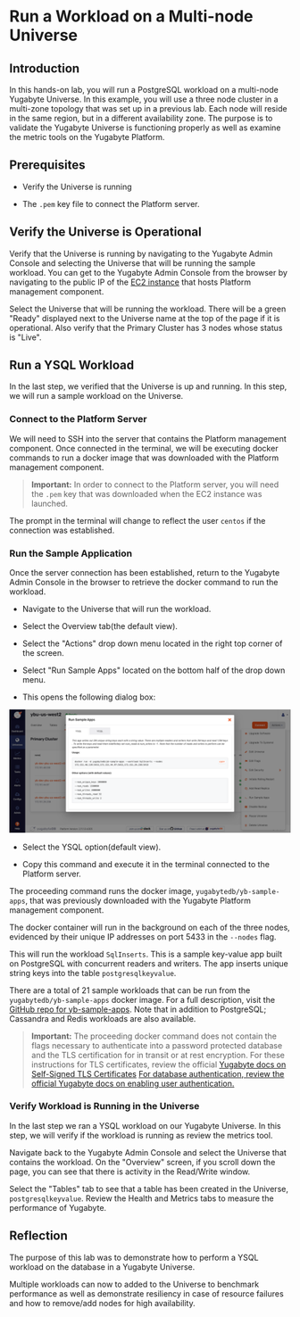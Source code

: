 # Run a Workload on a Multi-node Universe

## Introduction

In this hands-on lab, you will run a PostgreSQL workload on a multi-node Yugabyte Universe. In this example, you will use a three node cluster in a multi-zone topology that was set up in a previous lab. Each node will reside in the same region, but in a different availability zone. The purpose is to validate the Yugabyte Universe is functioning properly as well as examine the metric tools on the Yugabyte Platform.

## Prerequisites

* Verify the Universe is running

* The `.pem` key file to connect the Platform server.

## Verify the Universe is Operational

Verify that the Universe is running by navigating to the Yugabyte Admin Console and selecting the Universe that will be running the sample workload. You can get to the Yugabyte Admin Console from the browser by navigating to the public IP of the [EC2 instance](https://us-west-2.console.aws.amazon.com/ec2/v2/home?region=us-west-2#Instances:instanceState=running) that hosts Platform management component.

Select the Universe that will be running the workload. There will be a green "Ready" displayed next to the Universe name at the top of the page if it is operational. Also verify that the Primary Cluster has 3 nodes whose status is "Live".

## Run a YSQL Workload

In the last step, we verified that the Universe is up and running. In this step, we will run a sample workload on the Universe.

### Connect to the Platform Server

We will need to SSH into the server that contains the Platform management component. Once connected in the terminal, we will be executing docker commands to run a docker image that was downloaded with the Platform management component.

> **Important:** In order to connect to the Platform server, you will need the `.pem` key that was downloaded when the EC2 instance was launched. 

The prompt in the terminal will change to reflect the user `centos` if the connection was established.

### Run the Sample Application

Once the server connection has been established, return to the Yugabyte Admin Console in the browser to retrieve the docker command to run the workload.

* Navigate to the Universe that will run the workload.

* Select the Overview tab(the default view). 

* Select the "Actions" drop down menu located in the right top corner of the screen.

* Select "Run Sample Apps" located on the bottom half of the drop down menu.

* This opens the following dialog box:

![The docker command to run the SqlInserts application.](./assets/images/100-run-YSQL-workload.png)

* Select the YSQL option(default view).

* Copy this command and execute it in the terminal connected to the Platform server.

The proceeding command runs the docker image, `yugabytedb/yb-sample-apps`, that was previously downloaded with the Yugabyte Platform management component.

The docker container will run in the background on each of the three nodes, evidenced by their unique IP addresses on port 5433 in the `--nodes` flag.

This will run the workload `SqlInserts`. This is a sample key-value app built on PostgreSQL with concurrent readers and writers. The app inserts unique string keys into the table `postgresqlkeyvalue`.

There are a total of 21 sample workloads that can be run from the `yugabytedb/yb-sample-apps` docker image. For a full description, visit the [GitHub repo for yb-sample-apps](https://github.com/yugabyte/yb-sample-apps). Note that in addition to PostgreSQL; Cassandra and Redis workloads are also available.

> **Important:** The proceeding docker command does not contain the flags necessary to authenticate into a password protected database and the TLS certification for in transit or at rest encryption. For these instructions for TLS certificates, review the official [Yugabyte docs on Self-Signed TLS Certificates](https://docs.yugabyte.com/latest/yugabyte-platform/security/enable-encryption-in-transit/#:~:text=Yugabyte%20Platform%20allows%20you%20to,APIs%20for%20YSQL%20and%20YCQL.) [For database authentication, review the official Yugabyte docs on enabling user authentication.](https://docs.yugabyte.com/latest/secure/enable-authentication/)

### Verify Workload is Running in the Universe

In the last step we ran a YSQL workload on our Yugabyte Universe. In this step, we will verify if the workload is running as review the metrics tool. 

Navigate back to the Yugabyte Admin Console and select the Universe that contains the workload. On the "Overview" screen, if you scroll down the page, you can see that there is activity in the Read/Write window. 

Select the "Tables" tab to see that a table has been created in the Universe, `postgresqlkeyvalue`. Review the Health and Metrics tabs to measure the performance of Yugabyte.

## Reflection

The purpose of this lab was to demonstrate how to perform a YSQL workload on the database in a Yugabyte Universe.

Multiple workloads can now to added to the Universe to benchmark performance as well as demonstrate resiliency in case of resource failures and how to remove/add nodes for high availability.